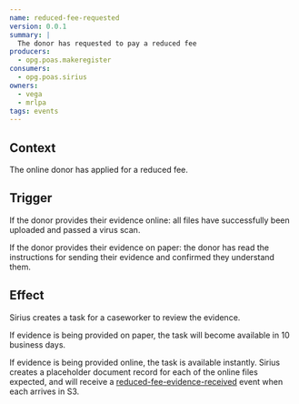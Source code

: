 ```yaml
---
name: reduced-fee-requested
version: 0.0.1
summary: |
  The donor has requested to pay a reduced fee
producers:
  - opg.poas.makeregister
consumers:
  - opg.poas.sirius
owners:
  - vega
  - mrlpa
tags: events
---
```


## Context

The online donor has applied for a reduced fee.

## Trigger

If the donor provides their evidence online: all files have successfully been uploaded and passed a virus scan.

If the donor provides their evidence on paper: the donor has read the instructions for sending their evidence and confirmed they understand them.

## Effect

Sirius creates a task for a caseworker to review the evidence.

If evidence is being provided on paper, the task will become available in 10 business days.

If evidence is being provided online, the task is available instantly. Sirius creates a placeholder document record for each of the online files expected, and will receive a [reduced-fee-evidence-received](../reduced-fee-evidence-received) event when each arrives in S3.






